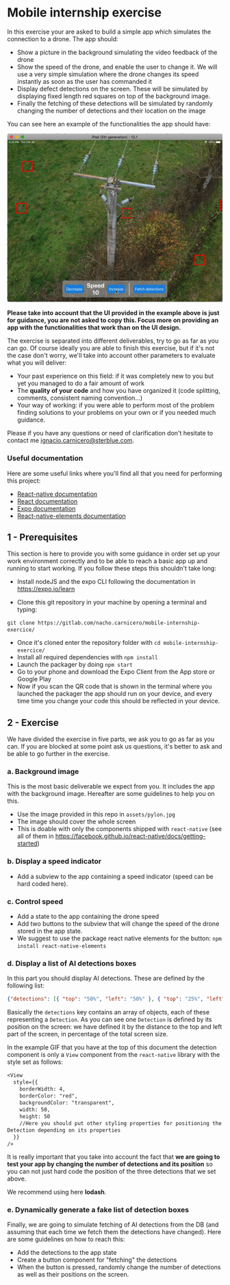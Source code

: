 # Mobile internship exercise

In this exercise your are asked to build a simple app which simulates the connection to a drone. The app should:

- Show a picture in the background simulating the video feedback of the drone
- Show the speed of the drone, and enable the user to change it. We will use a very simple simulation where the drone changes its speed instantly as soon as the user has commanded it
- Display defect detections on the screen. These will be simulated by displaying fixed length red squares on top of the background image.
- Finally the fetching of these detections will be simulated by randomly changing the number of detections and their location on the image

You can see here an example of the functionalities the app should have:

![](assets/mobile-internship-exercise.gif)

**Please take into account that the UI provided in the example above is just for guidance, you are not asked to copy this. Focus more on providing an app with the functionalities that work than on the UI design.**

The exercise is separated into different deliverables, try to go as far as you can go. Of course ideally you are able to finish this exercise, but if it's not the case don't worry, we'll take into account other parameters to evaluate what you will deliver:

- Your past experience on this field: if it was completely new to you but yet you managed to do a fair amount of work
- The **quality of your code** and how you have organized it (code splitting, comments, consistent naming convention...)
- Your way of working: if you were able to perform most of the problem finding solutions to your problems on your own or if you needed much guidance.

Please if you have any questions or need of clarification don't hesitate to contact me [ignacio.carnicero@sterblue.com](mailto:ignacio.carnicero@sterblue.com).

### Useful documentation

Here are some useful links where you'll find all that you need for performing this project:

- [React-native documentation](https://facebook.github.io/react-native/docs/getting-started)
- [React documentation](https://reactjs.org/docs/getting-started.html)
- [Expo documentation](https://docs.expo.io/versions/latest/)
- [React-native-elements documentation](https://react-native-training.github.io/react-native-elements/docs/overview.html)

## 1 - Prerequisites

This section is here to provide you with some guidance in order set up your work environment correctly and to be able to reach a basic app up and running to start working. If you follow these steps this shouldn't take long:

- Install nodeJS and the expo CLI following the documentation in https://expo.io/learn

- Clone this git repository in your machine by opening a terminal and typing:

```
git clone https://gitlab.com/nacho.carnicero/mobile-internship-exercice/
```

- Once it's cloned enter the repository folder with `cd mobile-internship-exercice/`
- Install all required dependencies with `npm install`
- Launch the packager by doing `npm start`
- Go to your phone and download the Expo Client from the App store or Google Play
- Now if you scan the QR code that is shown in the terminal where you launched the packager the app should run on your device, and every time time you change your code this should be reflected in your device.

## 2 - Exercise

We have divided the exercise in five parts, we ask you to go as far as you can. If you are blocked at some point ask us questions, it's better to ask and be able to go further in the exercise.

### a. Background image

This is the most basic deliverable we expect from you. It includes the app with the background image. Hereafter are some guidelines to help you on this.

- Use the image provided in this repo in `assets/pylon.jpg`
- The image should cover the whole screen
- This is doable with only the components shipped with `react-native` (see all of them in https://facebook.github.io/react-native/docs/getting-started)

### b. Display a speed indicator

- Add a subview to the app containing a speed indicator (speed can be hard coded here).

### c. Control speed

- Add a state to the app containing the drone speed
- Add two buttons to the subview that will change the speed of the drone stored in the app state.
- We suggest to use the package react native elements for the button: `npm install react-native-elements`

### d. Display a list of AI detections boxes

In this part you should display AI detections. These are defined by the following list:

```JSON
{"detections": [{ "top": "50%", "left": "50%" }, { "top": "25%", "left": "30%" }, { "top": "60%", "left": "10%" }]}
```

Basically the `detections` key contains an array of objects, each of these representing a `Detection`. As you can see one `Detection` is defined by its position on the screen: we have defined it by the distance to the top and left part of the screen, in percentage of the total screen size.

In the example GIF that you have at the top of this document the detection component is only a `View` component from the `react-native` library with the style set as follows:

```JS
<View
  style={{
    borderWidth: 4,
    borderColor: "red",
    backgroundColor: "transparent",
    width: 50,
    height: 50
    //Here you should put other styling properties for positioning the Detection depending on its properties
  }}
/>
```

It is really important that you take into account the fact that **we are going to test your app by changing the number of detections and its position** so you can not just hard code the position of the three detections that we set above.

We recommend using here **lodash**.

### e. Dynamically generate a fake list of detection boxes

Finally, we are going to simulate fetching of AI detections from the DB (and assuming that each time we fetch them the detections have changed). Here are some guidelines on how to reach this:

- Add the detections to the app state
- Create a button component for "fetching" the detections
- When the button is pressed, randomly change the number of detections as well as their positions on the screen.
